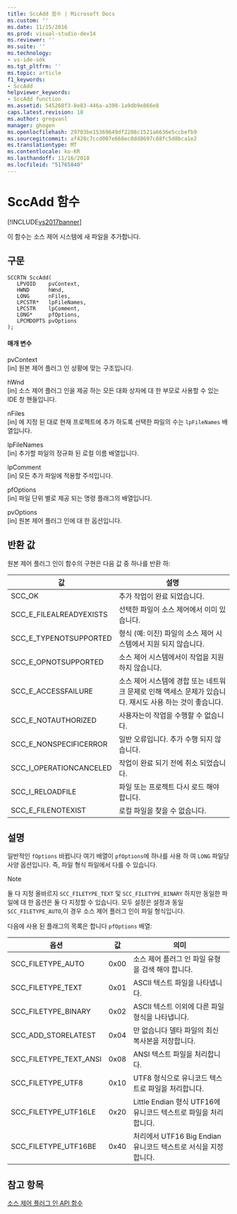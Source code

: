 ```yaml
---
title: SccAdd 함수 | Microsoft Docs
ms.custom: ''
ms.date: 11/15/2016
ms.prod: visual-studio-dev14
ms.reviewer: ''
ms.suite: ''
ms.technology:
- vs-ide-sdk
ms.tgt_pltfrm: ''
ms.topic: article
f1_keywords:
- SccAdd
helpviewer_keywords:
- SccAdd function
ms.assetid: 545268f3-8e83-446a-a398-1a9db9e866e8
caps.latest.revision: 18
ms.author: gregvanl
manager: ghogen
ms.openlocfilehash: 29703be15369649df2208c1521a6636e5ccbefb9
ms.sourcegitcommit: af428c7ccd007e668ec0dd8697c88fc5d8bca1e2
ms.translationtype: MT
ms.contentlocale: ko-KR
ms.lasthandoff: 11/16/2018
ms.locfileid: "51765840"
---
```

# <a name="sccadd-function"></a>SccAdd 함수
[!INCLUDE[vs2017banner](../includes/vs2017banner.md)]

이 함수는 소스 제어 시스템에 새 파일을 추가합니다.  
  
## <a name="syntax"></a>구문  
  
```cpp#  
SCCRTN SccAdd(  
   LPVOID    pvContext,  
   HWND      hWnd,  
   LONG      nFiles,  
   LPCSTR*   lpFileNames,  
   LPCSTR    lpComment,  
   LONG*     pfOptions,  
   LPCMDOPTS pvOptions  
);  
```  
  
#### <a name="parameters"></a>매개 변수  
 pvContext  
 [in] 원본 제어 플러그 인 상황에 맞는 구조입니다.  
  
 hWnd  
 [in] 소스 제어 플러그 인을 제공 하는 모든 대화 상자에 대 한 부모로 사용할 수 있는 IDE 창 핸들입니다.  
  
 nFiles  
 [in] 에 지정 된 대로 현재 프로젝트에 추가 하도록 선택한 파일의 수는 `lpFileNames` 배열입니다.  
  
 lpFileNames  
 [in] 추가할 파일의 정규화 된 로컬 이름 배열입니다.  
  
 lpComment  
 [in] 모든 추가 파일에 적용할 주석입니다.  
  
 pfOptions  
 [in] 파일 단위 별로 제공 되는 명령 플래그의 배열입니다.  
  
 pvOptions  
 [in] 원본 제어 플러그 인에 대 한 옵션입니다.  
  
## <a name="return-value"></a>반환 값  
 원본 제어 플러그 인이 함수의 구현은 다음 값 중 하나를 반환 하:  
  
|값|설명|  
|-----------|-----------------|  
|SCC_OK|추가 작업이 완료 되었습니다.|  
|SCC_E_FILEALREADYEXISTS|선택한 파일이 소스 제어에서 이미 있습니다.|  
|SCC_E_TYPENOTSUPPORTED|형식 (예: 이진) 파일의 소스 제어 시스템에서 지원 되지 않습니다.|  
|SCC_E_OPNOTSUPPORTED|소스 제어 시스템에서이 작업을 지원 하지 않습니다.|  
|SCC_E_ACCESSFAILURE|소스 제어 시스템에 경합 또는 네트워크 문제로 인해 액세스 문제가 있습니다. 재시도 사용 하는 것이 좋습니다.|  
|SCC_E_NOTAUTHORIZED|사용자는이 작업을 수행할 수 없습니다.|  
|SCC_E_NONSPECIFICERROR|일반 오류입니다. 추가 수행 되지 않습니다.|  
|SCC_I_OPERATIONCANCELED|작업이 완료 되기 전에 취소 되었습니다.|  
|SCC_I_RELOADFILE|파일 또는 프로젝트 다시 로드 해야 합니다.|  
|SCC_E_FILENOTEXIST|로컬 파일을 찾을 수 없습니다.|  
  
## <a name="remarks"></a>설명  
 일반적인 `fOptions` 바뀝니다 여기 배열이 `pfOptions`에 하나를 사용 하 여 `LONG` 파일당 사양 옵션입니다. 즉, 파일 형식 파일에서 다를 수 있습니다.  
  
> [!NOTE]
>  둘 다 지정 올바르지 `SCC_FILETYPE_TEXT` 및 `SCC_FILETYPE_BINARY` 하지만 동일한 파일에 대 한 옵션은 둘 다 지정할 수 있습니다. 모두 설정은 설정과 동일 `SCC_FILETYPE_AUTO`,이 경우 소스 제어 플러그 인이 파일 형식입니다.  
  
 다음에 사용 된 플래그의 목록은 합니다 `pfOptions` 배열:  
  
|옵션|값|의미|  
|------------|-----------|-------------|  
|SCC_FILETYPE_AUTO|0x00|소스 제어 플러그 인 파일 유형을 검색 해야 합니다.|  
|SCC_FILETYPE_TEXT|0x01|ASCII 텍스트 파일을 나타냅니다.|  
|SCC_FILETYPE_BINARY|0x02|ASCII 텍스트 이외에 다른 파일 형식을 나타냅니다.|  
|SCC_ADD_STORELATEST|0x04|만 없습니다 델타 파일의 최신 복사본을 저장합니다.|  
|SCC_FILETYPE_TEXT_ANSI|0x08|ANSI 텍스트 파일을 처리합니다.|  
|SCC_FILETYPE_UTF8|0x10|UTF8 형식으로 유니코드 텍스트로 파일을 처리합니다.|  
|SCC_FILETYPE_UTF16LE|0x20|Little Endian 형식 UTF16에 유니코드 텍스트로 파일을 처리합니다.|  
|SCC_FILETYPE_UTF16BE|0x40|처리에서 UTF16 Big Endian 유니코드 텍스트로 서식을 지정 합니다.|  
  
## <a name="see-also"></a>참고 항목  
 [소스 제어 플러그 인 API 함수](../extensibility/source-control-plug-in-api-functions.md)

